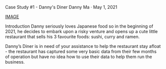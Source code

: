 Case Study #1 - Danny's Diner
Danny Ma · May 1, 2021

[IMAGE](https://8weeksqlchallenge.com/images/case-study-designs/1.png)

Introduction
Danny seriously loves Japanese food so in the beginning of 2021, he decides to embark upon a risky venture and opens up a cute little restaurant that sells his 3 favourite foods: sushi, curry and ramen.

Danny’s Diner is in need of your assistance to help the restaurant stay afloat - the restaurant has captured some very basic data from their few months of operation but have no idea how to use their data to help them run the business.

